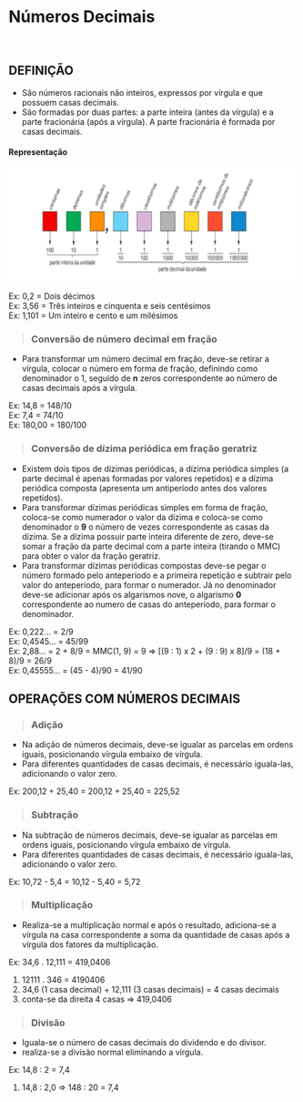 # Números Decimais

<br>

## DEFINIÇÃO
* São números racionais não inteiros, expressos por vírgula e que possuem casas decimais.
* São formadas por duas partes: a parte inteira (antes da vírgula) e a parte fracionária (após a vírgula). A parte fracionária é formada por casas decimais.

#### Representação

<div style="display:inline_block">
   <img height="200" width="700" src="../../img/numero-decimal.png">
</di>

<br>

Ex: 0,2 = Dois décimos    
Ex: 3,56 = Três inteiros e cinquenta e seis centésimos    
Ex: 1,101 = Um inteiro e cento e um milésimos  

> ### Conversão de número decimal em fração
* Para transformar um número decimal em fração, deve-se retirar a vírgula, colocar o número em forma de fração, definindo como denominador o 1, seguido de **n** zeros correspondente ao número de casas decimais após a vírgula.

Ex: 14,8 = 148/10  
Ex: 7,4 = 74/10     
Ex: 180,00 = 180/100    

> ### Conversão de dízima periódica em fração geratriz
* Existem dois tipos de dízimas periódicas, a dízima periódica simples (a parte decimal é apenas formadas por valores repetidos) e a dízima periódica composta (apresenta um antiperíodo antes dos valores repetidos).
* Para transformar dízimas periódicas simples em forma de fração, coloca-se como numerador o valor da dízima e coloca-se como denominador o **9** o número de vezes correspondente as casas da dízima. Se a dízima possuir parte inteira diferente de zero, deve-se somar a fração da parte decimal com a parte inteira (tirando o MMC) para obter o valor da fração geratriz.
* Para transformar dízimas periódicas compostas deve-se pegar o número formado pelo anteperíodo e a primeira repetição e subtrair pelo valor do anteperíodo, para formar o numerador. Já no denominador deve-se adicionar após os algarismos nove, o algarismo **0** correspondente ao numero de casas do anteperíodo, para formar o denominador.

Ex: 0,222... = 2/9    
Ex: 0,4545... = 45/99  
Ex: 2,88... = 2 + 8/9 = MMC(1, 9) = 9 => [(9 : 1) x 2 + (9 : 9) x 8]/9 = (18 + 8)/9 = 26/9  
Ex: 0,45555... = (45 - 4)/90 = 41/90

## OPERAÇÕES COM NÚMEROS DECIMAIS

> ### Adição
* Na adição de números decimais, deve-se igualar as parcelas em ordens iguais, posicionando vírgula embaixo de vírgula.
* Para diferentes quantidades de casas decimais, é necessário iguala-las, adicionando o valor zero.

Ex: 200,12 + 25,40 =  200,12 + 25,40 = 225,52

> ### Subtração
* Na subtração de números decimais, deve-se igualar as parcelas em ordens iguais, posicionando vírgula embaixo de vírgula.
* Para diferentes quantidades de casas decimais, é necessário iguala-las, adicionando o valor zero.

Ex: 10,72 - 5,4 =  10,12 - 5,40 = 5,72

> ### Multiplicação
* Realiza-se a multiplicação normal e após o resultado, adiciona-se a vírgula na casa correspondente a soma da quantidade de casas após a vírgula dos fatores da multiplicação.

Ex: 34,6 . 12,111 = 419,0406  
1. 12111 . 346 = 4190406     
2. 34,6 (1 casa decimal) + 12,111 (3 casas decimais) = 4 casas decimais  
3. conta-se da direita 4 casas => 419,0406

> ### Divisão
* Iguala-se o número de casas decimais do dividendo e do divisor.
* realiza-se a divisão normal eliminando a vírgula.

Ex: 14,8 : 2 = 7,4  
1. 14,8 : 2,0 => 148 : 20 = 7,4
